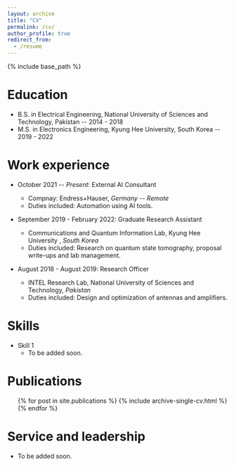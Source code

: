 ```yaml
---
layout: archive
title: "CV"
permalink: /cv/
author_profile: true
redirect_from:
  - /resume
---
```

{% include base_path %}

Education
=========

* B.S. in Electrical Engineering, National University of Sciences and Technology, Pakistan -- 2014 - 2018
* M.S. in Electronics Engineering, Kyung Hee University, South Korea -- 2019 - 2022

Work experience
===============

* October 2021 -- *Present*: External AI Consultant

  * Compnay: Endress+Hauser, *Germany* -- *Remote*
  * Duties included: Automation using AI tools.
* September 2019 - February 2022: Graduate Research Assistant

  * Communications and Quantum Information Lab, Kyung Hee University , *South Korea*
  * Duties included: Research on quantum state tomography, proposal write-ups and lab management.
* August 2018 - August 2019: Research Officer

  * INTEL Research Lab, National University of Sciences and Technology, *Pakistan*
  * Duties included: Design and optimization of antennas and amplifiers.

Skills
======

* Skill 1
  * To be added soon.

Publications
============

<ul>{% for post in site.publications %}
    {% include archive-single-cv.html %}
  {% endfor %}</ul>

Service and leadership
======================

* To be added soon.

